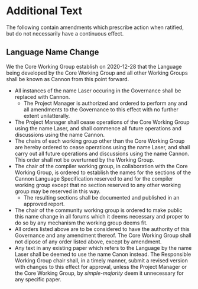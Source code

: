# Additional Text

The following contain amendments which prescribe action when ratified, but do not necessarily have a continuous effect.

## Language Name Change

We the Core Working Group establish on 2020-12-28 that the Language being developed by the Core Working Group and all other Working Groups shall be known as Cannon from this point forward. 

* All instances of the name Laser occuring in the Governance shall be replaced with Cannon. 
    * The Project Manager is authorized and ordered to perform any and all amendments to the Governance to this effect with no further extent unilatterally. 
* The Project Manager shall cease operations of the Core Working Group using the name Laser, and shall commence all future operations and discussions using the name Cannon.
* The chairs of each working group other than the Core Working Group are hereby ordered to cease operations using the name Laser, and shall carry out all future operations and discussions using the name Cannon. This order shall not be overturned by the Working Group. 
* The chair of the compiler working group, in collaboration with the Core Working Group, is ordered to establish the names for the sections of the Cannon Language Specification reserved to and for the compiler working group except that no section reserved to any other working group may be reserved in this way.
    * The resulting sections shall be documented and published in an approved report. 
* The chair of the community working group is ordered to make public this name change in all forums which it deems necessary and proper to do so by any mechanism the working group deems fit. 
* All orders listed above are to be considered to have the authority of this Governance and any amendment thereof. The Core Working Group shall not dipose of any order listed above, except by amendment.
* Any text in any existing paper which refers to the Language by the name Laser shall be deemed to use the name Canon instead. The Responsible Working Group chair shall, in a timely manner, submit a revised version with changes to this effect for approval, unless the Project Manager or the Core Working Group, by *simple-majority* deem it unnecessary for any specific paper. 

